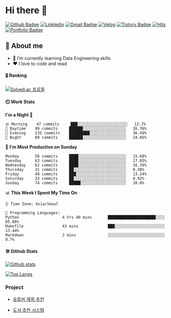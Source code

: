 
# Hi there 👋

[![Github Badge](https://img.shields.io/badge/-qsdcfd-grey?style=flat&logo=github&logoColor=white&link=https://github.com/qsdcfd/)](https://www.github.com/qsdcfd/) 
[![Linkledin](https://img.shields.io/badge/Velog-orange?style=flat&logoColor=Linkledin)](https://www.linkedin.com/in/%EC%84%B8%ED%98%84-%EC%9D%B4-b35aa8241/)
[![Gmail Badge](https://img.shields.io/badge/-leesehyun01@gmail.com-c14438?style=flat&logo=Gmail&logoColor=white&link=mailto:devcseo@gmail.com)](mailto:leesehyun01@gmail.com) 
[![Velog](https://img.shields.io/badge/Velog-orange?style=flat&logoColor=white)](https://velog.io/@qsdcfd/)
[![Tistory Badge](https://img.shields.io/badge/Tech%20Blog-yellow?style=flat&logoColor=white)](https://tpgus343.tistory.com/)
[![Hits](https://hits.seeyoufarm.com/api/count/incr/badge.svg?url=https%3A%2F%2Fgithub.com%2Fgjbae1212%2Fhit-counter&count_bg=%2379C83D&title_bg=%23555555&icon=&icon_color=%23E7E7E7&title=visited&edge_flat=false)](https://github.com/qsdcfd)
[![Portfolio Badge](https://img.shields.io/badge/portfolio-web-blue?style=flat&link=https://github.com/qsdcfd/)](https://github.com/qsdcfd/)  

## 💬 About me
- 🌱 I’m currently learning Data Engineering skills
- ❤️ I love to code and read
<!-- - ⚡ Fun fact: I can sleep more than 12 hours straight -->

#### 🎖️ Ranking
[![Solved.ac 프로필](http://mazassumnida.wtf/api/v2/generate_badge?boj=tpgus343)](https://www.acmicpc.net/user/tpgus343)

#### ⏲️ Work Stats
<!-- [![veggie's wakatime stats](https://github-readme-stats.vercel.app/api/wakatime?username=qsdcfd)](https://wakatime.com/@qsdcfd) 

<!--START_SECTION:waka-->
**I'm a Night 🦉** 

```text
🌞 Morning    47 commits     ███░░░░░░░░░░░░░░░░░░░░░░   12.7% 
🌆 Daytime    99 commits     ██████░░░░░░░░░░░░░░░░░░░   26.76% 
🌃 Evening    135 commits    █████████░░░░░░░░░░░░░░░░   36.49% 
🌙 Night      89 commits     ██████░░░░░░░░░░░░░░░░░░░   24.05%

```
📅 **I'm Most Productive on Sunday** 

```text
Monday       58 commits     ████░░░░░░░░░░░░░░░░░░░░░   15.68% 
Tuesday      63 commits     ████░░░░░░░░░░░░░░░░░░░░░   17.03% 
Wednesday    62 commits     ████░░░░░░░░░░░░░░░░░░░░░   16.76% 
Thursday     31 commits     ██░░░░░░░░░░░░░░░░░░░░░░░   8.38% 
Friday       49 commits     ███░░░░░░░░░░░░░░░░░░░░░░   13.24% 
Saturday     33 commits     ██░░░░░░░░░░░░░░░░░░░░░░░   8.92% 
Sunday       74 commits     █████░░░░░░░░░░░░░░░░░░░░   20.0%

```


📊 **This Week I Spent My Time On** 

```text
⌚︎ Time Zone: Asia/Seoul

💬 Programming Languages: 
Python                   4 hrs 40 mins       █████████████████████░░░░   85.86% 
Makefile                 43 mins             ███░░░░░░░░░░░░░░░░░░░░░░   13.44% 
Markdown                 2 mins              ░░░░░░░░░░░░░░░░░░░░░░░░░   0.7%

```


<!--END_SECTION:waka-->

#### 🛠️ Github Stats
<p>

</p>

[![Github stats](https://github-readme-stats.vercel.app/api?username=qsdcfd&show_icons=true&include_all_commits=true&bg_color=30,e96443,904e95&title_color=fff&text_color=fff)](https://github.com/qsdcfd/github-readme-stats) 

[![Top Langs](https://github-readme-stats.vercel.app/api/top-langs/?username=qsdcfd&layout=compact&bg_color=30,e96443,904e95&title_color=fff&text_color=fff)](https://github.com/qsdcfd/github-readme-stats)  

<!--
**veggie-garden/veggie-garden** is a ✨ _special_ ✨ repository because its `README.md` (this file) appears on your GitHub profile.

Here are some ideas to get you started:

- 🔭 I’m currently working on ...
- 🌱 I’m currently learning ...
- 👯 I’m looking to collaborate on ...
- 🤔 I’m looking for help with ...
- 💬 Ask me about ...
- 📫 How to reach me: ...
- 😄 Pronouns: ...
- ⚡ Fun fact: ...
-->


### Project

- [유튜버 제목 추천](https://github.com/dothis-world)

- [도서 추천 시스템](https://github.com/Recommend-System-15/medistream-recsys)



